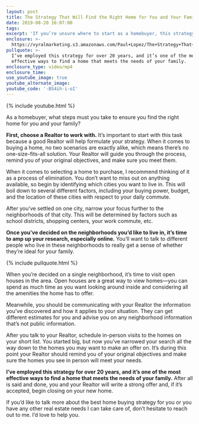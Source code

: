 ```yaml
---
layout: post
title: The Strategy That Will Find the Right Home for You and Your Family
date: 2019-08-20 16:07:00
tags:
excerpt: 'If you’re unsure where to start as a homebuyer, this strategy will help you.'
enclosure: >-
  https://vyralmarketing.s3.amazonaws.com/Paul+Lopez/The+Strategy+That+Will+Find+the+Right+Home+for+You+and+Your+Family.mp4
pullquote: >-
  I’ve employed this strategy for over 20 years, and it’s one of the most
  effective ways to find a home that meets the needs of your family.
enclosure_type: video/mp4
enclosure_time:
use_youtube_image: true
youtube_alternate_image:
youtube_code: '-BS4ih-i-oI'
---
```


{% include youtube.html %}

As a homebuyer, what steps must you take to ensure you find the right home for you and your family?

**First, choose a Realtor to work with.** It’s important to start with this task because a good Realtor will help formulate your strategy. When it comes to buying a home, no two scenarios are exactly alike, which means there’s no one-size-fits-all solution. Your Realtor will guide you through the process, remind you of your original objectives, and make sure you meet them.&nbsp;

When it comes to selecting a home to purchase, I recommend thinking of it as a process of elimination. You don’t want to miss out on anything available, so begin by identifying which cities you want to live in. This will boil down to several different factors, including your buying power, budget, and the location of these cities with respect to your daily commute.&nbsp;

After you’ve settled on one city, narrow your focus further to the neighborhoods of that city. This will be determined by factors such as school districts, shopping centers, your work commute, etc.&nbsp;

**Once you’ve decided on the neighborhoods you’d like to live in, it’s time to amp up your research, especially online.** You’ll want to talk to different people who live in these neighborhoods to really get a sense of whether they’re ideal for your family.&nbsp;

{% include pullquote.html %}

When you’re decided on a single neighborhood, it’s time to visit open houses in the area. Open houses are a great way to view homes—you can spend as much time as you want looking around inside and considering all the amenities the home has to offer.&nbsp;

Meanwhile, you should be communicating with your Realtor the information you’ve discovered and how it applies to your situation. They can get different estimates for you and advise you on any neighborhood information that’s not public information.&nbsp;

After you talk to your Realtor, schedule in-person visits to the homes on your short list. You started big, but now you’ve narrowed your search all the way down to the homes you may want to make an offer on. It’s during this point your Realtor should remind you of your original objectives and make sure the homes you see in person will meet your needs.&nbsp;

**I’ve employed this strategy for over 20 years, and it’s one of the most effective ways to find a home that meets the needs of your family.** After all is said and done, you and your Realtor will write a strong offer and, if it’s accepted, begin closing on your new home.&nbsp;

If you’d like to talk more about the best home buying strategy for you or you have any other real estate needs I can take care of, don’t hesitate to reach out to me. I’d love to help you.&nbsp;